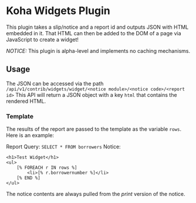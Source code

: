 # Koha Widgets Plugin

This plugin takes a slip/notice and a report id and outputs JSON with HTML embedded in it. That HTML can then be added to the DOM of a page via JavaScript to create a widget!

*NOTICE:* This plugin is alpha-level and implements no caching mechanisms.

## Usage

The JSON can be accessed via the path `/api/v1/contrib/widgets/widget/<notice module>/<notice code>/<report id>`
This API will return a JSON object with a key `html` that contains the rendered HTML.

### Template

The results of the report are passed to the template as the variable `rows`.
Here is an example:

Report Query: `SELECT * FROM borrowers`
Notice: 
```
<h1>Test Widget</h1>
<ul>
    [% FOREACH r IN rows %]
        <li>[% r.borrowernumber %]</li>
    [% END %]
</ul>
```

The notice contents are always pulled from the *print* version of the notice.
